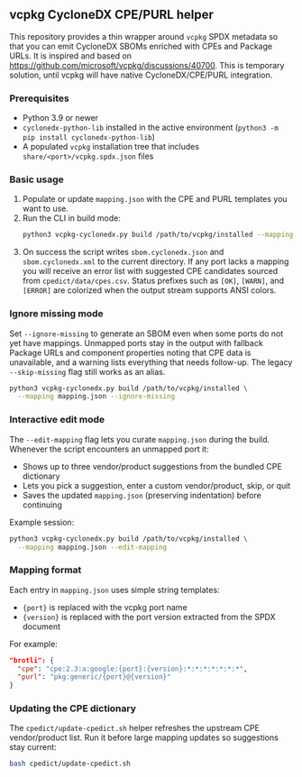## vcpkg CycloneDX CPE/PURL helper

This repository provides a thin wrapper around `vcpkg` SPDX metadata so that you can emit CycloneDX SBOMs enriched with CPEs and Package URLs. It is inspired and based on https://github.com/microsoft/vcpkg/discussions/40700. This is temporary solution, until vcpkg will have native CycloneDX/CPE/PURL integration.

### Prerequisites
- Python 3.9 or newer
- `cyclonedx-python-lib` installed in the active environment (`python3 -m pip install cyclonedx-python-lib`)
- A populated `vcpkg` installation tree that includes `share/<port>/vcpkg.spdx.json` files

### Basic usage
1. Populate or update `mapping.json` with the CPE and PURL templates you want to use.
2. Run the CLI in build mode:
   ```bash
   python3 vcpkg-cyclonedx.py build /path/to/vcpkg/installed --mapping mapping.json
   ```
3. On success the script writes `sbom.cyclonedx.json` and `sbom.cyclonedx.xml` to the current directory. If any port lacks a mapping you will receive an error list with suggested CPE candidates sourced from `cpedict/data/cpes.csv`. Status prefixes such as `[OK]`, `[WARN]`, and `[ERROR]` are colorized when the output stream supports ANSI colors.

### Ignore missing mode
Set `--ignore-missing` to generate an SBOM even when some ports do not yet have mappings. Unmapped ports stay in the output with fallback Package URLs and component properties noting that CPE data is unavailable, and a warning lists everything that needs follow-up. The legacy `--skip-missing` flag still works as an alias.
```bash
python3 vcpkg-cyclonedx.py build /path/to/vcpkg/installed \
  --mapping mapping.json --ignore-missing
```

### Interactive edit mode
The `--edit-mapping` flag lets you curate `mapping.json` during the build. Whenever the script encounters an unmapped port it:
- Shows up to three vendor/product suggestions from the bundled CPE dictionary
- Lets you pick a suggestion, enter a custom vendor/product, skip, or quit
- Saves the updated `mapping.json` (preserving indentation) before continuing

Example session:
```bash
python3 vcpkg-cyclonedx.py build /path/to/vcpkg/installed \
  --mapping mapping.json --edit-mapping
```

### Mapping format
Each entry in `mapping.json` uses simple string templates:
- `{port}` is replaced with the vcpkg port name
- `{version}` is replaced with the port version extracted from the SPDX document

For example:
```json
"brotli": {
  "cpe": "cpe:2.3:a:google:{port}:{version}:*:*:*:*:*:*:*",
  "purl": "pkg:generic/{port}@{version}"
}
```

### Updating the CPE dictionary
The `cpedict/update-cpedict.sh` helper refreshes the upstream CPE vendor/product list. Run it before large mapping updates so suggestions stay current:
```bash
bash cpedict/update-cpedict.sh
```

